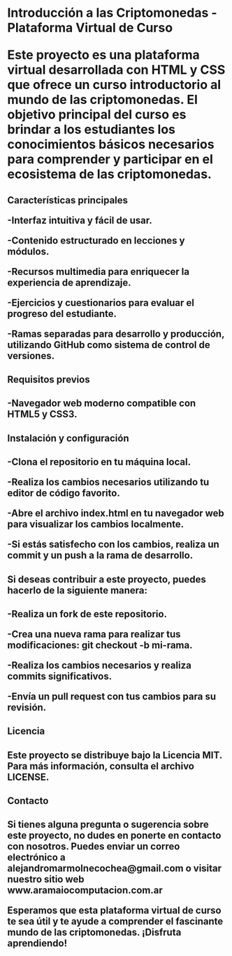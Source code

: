 <h1>Introducción a las Criptomonedas - Plataforma Virtual de Curso

Este proyecto es una plataforma virtual desarrollada con HTML y CSS que ofrece un curso introductorio al mundo de las criptomonedas. El objetivo principal del curso es brindar a los estudiantes los conocimientos básicos necesarios para comprender y participar en el ecosistema de las criptomonedas.

<h2>Características principales 

-Interfaz intuitiva y fácil de usar.
  
-Contenido estructurado en lecciones y módulos.
  
-Recursos multimedia para enriquecer la experiencia de aprendizaje.
  
-Ejercicios y cuestionarios para evaluar el progreso del estudiante.
  
-Ramas separadas para desarrollo y producción, utilizando GitHub como sistema de control de versiones.

<h2>Requisitos previos<h2/>
  
-Navegador web moderno compatible con HTML5 y CSS3.

<h2>Instalación y configuración<h2/>

-Clona el repositorio en tu máquina local.
  
-Realiza los cambios necesarios utilizando tu editor de código favorito.
  
-Abre el archivo index.html en tu navegador web para visualizar los cambios localmente.
  
-Si estás satisfecho con los cambios, realiza un commit y un push a la rama de desarrollo.

<h2>Si deseas contribuir a este proyecto, puedes hacerlo de la siguiente manera:<h2/>

-Realiza un fork de este repositorio.
  
-Crea una nueva rama para realizar tus modificaciones: git checkout -b mi-rama.
  
-Realiza los cambios necesarios y realiza commits significativos.
  
-Envía un pull request con tus cambios para su revisión.

<h2>Licencia<h2/>
Este proyecto se distribuye bajo la Licencia MIT. Para más información, consulta el archivo LICENSE.

<h2>Contacto<h2/>
Si tienes alguna pregunta o sugerencia sobre este proyecto, no dudes en ponerte en contacto con nosotros. Puedes enviar un correo electrónico a alejandromarmolnecochea@gmail.com o visitar nuestro sitio web www.aramaiocomputacion.com.ar

Esperamos que esta plataforma virtual de curso te sea útil y te ayude a comprender el fascinante mundo de las criptomonedas. ¡Disfruta aprendiendo!

